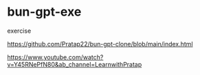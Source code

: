 # bun-gpt-exe
exercise

https://github.com/Pratap22/bun-gpt-clone/blob/main/index.html

https://www.youtube.com/watch?v=Y45RNePfN80&ab_channel=LearnwithPratap
